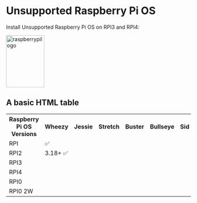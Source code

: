 <!DOCTYPE html>
<html>
<body>

<h1> Unsupported Raspberry Pi OS</h1>
<p>Install Unsupported Raspberry Pi OS on RPI3 and RPI4:</p>

<img src="https://www.raspberrypi.org/app/uploads/2018/03/RPi-Logo-Reg-SCREEN.png" alt="raspberrypilogo" width="104" height="142">
  
  
  <h2>A basic HTML table</h2>

<table style="width:100%">
  <tr>
    <th>Raspberry Pi OS Versions</th>
    <th>Wheezy</th>
    <th>Jessie</th>
    <th>Stretch</th>
    <th>Buster</th>
    <th>Bullseye</th>
    <th>Sid</th>
  </tr>
  <tr>
    <td>RPI</td>
    <td>  ✅</td>
    <td></td>
  </tr>
  <tr>
    <td>RPI2</td>
    <td>3.18+ ✅</td>
    <td></td>
  </tr>
  <tr>
    <td>RPI3</td>
    <td></td>
    <td></td>
  </tr>
  <tr>
    <td>RPI4</td>
    <td></td>
    <td></td>
  </tr>
<tr>
    <td>RPI0</td>
    <td></td>
    <td></td>
  </tr>
  <tr>
    <td>RPI0 2W</td>
    <td></td>
    <td></td>
  </tr>
</table>

</body>
</html>



